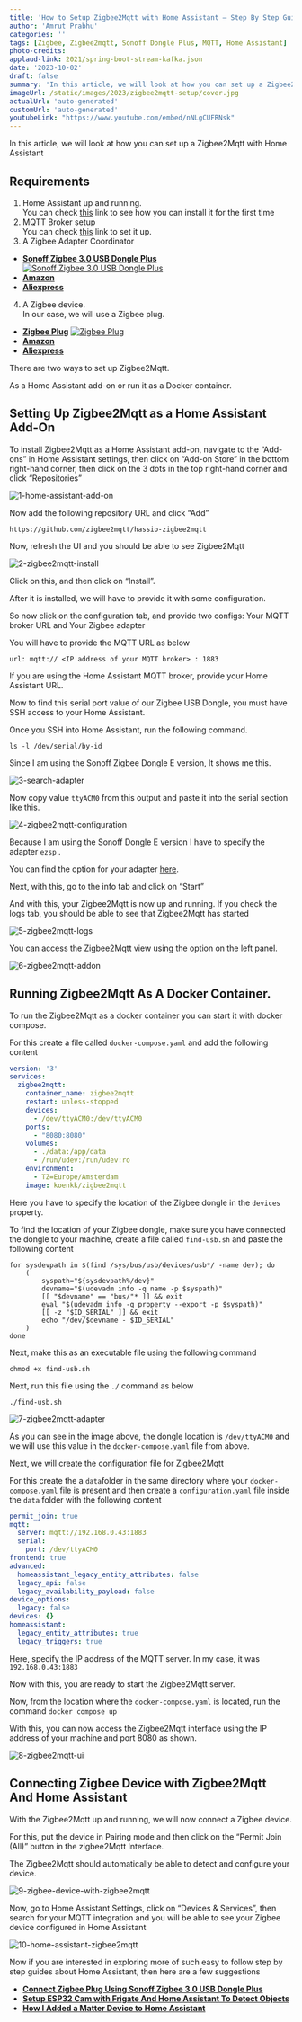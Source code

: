 ```yaml
---
title: 'How to Setup Zigbee2Mqtt with Home Assistant — Step By Step Guide'
author: 'Amrut Prabhu'
categories: ''
tags: [Zigbee, Zigbee2mqtt, Sonoff Dongle Plus, MQTT, Home Assistant]
photo-credits:
applaud-link: 2021/spring-boot-stream-kafka.json
date: '2023-10-02'
draft: false
summary: 'In this article, we will look at how you can set up a Zigbee2Mqtt with Home Assistant'
imageUrl: /static/images/2023/zigbee2mqtt-setup/cover.jpg
actualUrl: 'auto-generated'
customUrl: 'auto-generated'
youtubeLink: "https://www.youtube.com/embed/nNLgCUFRNsk"
---
```

In this article, we will look at how you can set up a Zigbee2Mqtt with Home Assistant

<TOCInline toc={props.toc} asDisclosure />  

## Requirements

1.  Home Assistant up and running.  
    You can check [this](https://smarthomecircle.com/connect-wifi-on-home-assistant-on-startup) link to see how you can install it for the first time
2.  MQTT Broker setup  
    You can check [this](https://smarthomecircle.com/how-to-setup-mqtt-docker-container-with-home-assistant) link to set it up.
3.  A Zigbee Adapter Coordinator  
-   [**Sonoff Zigbee 3.0 USB Dongle Plus**](https://amzn.to/456Yzp1)
[![Sonoff Zigbee 3.0 USB Dongle Plus](/static/images/2023/sonoff-zigbee-3-dongle-home-assistant/sonoff-zigbee-3-dongle-plus-image.webp)](https://amzn.to/456Yzp1)
- [**Amazon**](https://amzn.to/456Yzp1)
- [**Aliexpress**](https://s.click.aliexpress.com/e/_DemtGJ9)
    
4.  A Zigbee device.  
    In our case, we will use a Zigbee plug.
-   [**Zigbee Plug**](https://s.click.aliexpress.com/e/_DchhTXp)
[![Zigbee Plug](/static/images/2023/sonoff-zigbee-3-dongle-home-assistant/zigbee-plug.webp)](https://s.click.aliexpress.com/e/_DchhTXp)
- [**Amazon**](https://amzn.to/3ZFioSq)
- [**Aliexpress**](https://s.click.aliexpress.com/e/_DchhTXp)

There are two ways to set up Zigbee2Mqtt.

As a Home Assistant add-on or run it as a Docker container.

## Setting Up Zigbee2Mqtt as a Home Assistant Add-On

To install Zigbee2Mqtt as a Home Assistant add-on, navigate to the “Add-ons” in Home Assistant settings, then click on “Add-on Store” in the bottom right-hand corner, then click on the 3 dots in the top right-hand corner and click “Repositories”

![1-home-assistant-add-on](/static/images/2023/zigbee2mqtt-setup/1-home-assistant-add-on.webp)

  

Now add the following repository URL and click “Add”
```
https://github.com/zigbee2mqtt/hassio-zigbee2mqtt
```
Now, refresh the UI and you should be able to see Zigbee2Mqtt

![2-zigbee2mqtt-install](/static/images/2023/zigbee2mqtt-setup/2-zigbee2mqtt-install.webp)

Click on this, and then click on “Install”.

After it is installed, we will have to provide it with some configuration.

So now click on the configuration tab, and provide two configs: Your MQTT broker URL and Your Zigbee adapter

You will have to provide the MQTT URL as below
```
url: mqtt:// <IP address of your MQTT broker> : 1883
```
If you are using the Home Assistant MQTT broker, provide your Home Assistant URL.

Now to find this serial port value of our Zigbee USB Dongle, you must have SSH access to your Home Assistant.

Once you SSH into Home Assistant, run the following command.
```shell
ls -l /dev/serial/by-id
```
Since I am using the Sonoff Zigbee Dongle E version, It shows me this.

![3-search-adapter](/static/images/2023/zigbee2mqtt-setup/3-search-adapter.webp)

Now copy value `ttyACM0` from this output and paste it into the serial section like this.

![4-zigbee2mqtt-configuration](/static/images/2023/zigbee2mqtt-setup/4-zigbee2mqtt-configuration.webp)

Because I am using the Sonoff Dongle E version I have to specify the adapter `ezsp` .

You can find the option for your adapter [here](https://www.zigbee2mqtt.io/guide/adapters/).

Next, with this, go to the info tab and click on “Start”

And with this, your Zigbee2Mqtt is now up and running. If you check the logs tab, you should be able to see that Zigbee2Mqtt has started

![5-zigbee2mqtt-logs](/static/images/2023/zigbee2mqtt-setup/5-zigbee2mqtt-logs.webp)

You can access the Zigbee2Mqtt view using the option on the left panel.

![6-zigbee2mqtt-addon](/static/images/2023/zigbee2mqtt-setup/6-zigbee2mqtt-addon.webp)

## Running Zigbee2Mqtt As A Docker Container.

To run the Zigbee2Mqtt as a docker container you can start it with docker compose.

For this create a file called `docker-compose.yaml` and add the following content
```yaml
version: '3'  
services:  
  zigbee2mqtt:  
    container_name: zigbee2mqtt  
    restart: unless-stopped  
    devices:  
      - /dev/ttyACM0:/dev/ttyACM0  
    ports:  
      - "8080:8080"  
    volumes:  
      - ./data:/app/data  
      - /run/udev:/run/udev:ro  
    environment:  
      - TZ=Europe/Amsterdam  
    image: koenkk/zigbee2mqtt
```
Here you have to specify the location of the Zigbee dongle in the `devices` property.

To find the location of your Zigbee dongle, make sure you have connected the dongle to your machine, create a file called `find-usb.sh` and paste the following content
```shell
for sysdevpath in $(find /sys/bus/usb/devices/usb*/ -name dev); do  
    (  
        syspath="${sysdevpath%/dev}"  
        devname="$(udevadm info -q name -p $syspath)"  
        [[ "$devname" == "bus/"* ]] && exit  
        eval "$(udevadm info -q property --export -p $syspath)"  
        [[ -z "$ID_SERIAL" ]] && exit  
        echo "/dev/$devname - $ID_SERIAL"  
    )  
done
```
Next, make this as an executable file using the following command
```
chmod +x find-usb.sh
```
Next, run this file using the `./` command as below
```
./find-usb.sh
```
![7-zigbee2mqtt-adapter](/static/images/2023/zigbee2mqtt-setup/7-zigbee2mqtt-adapter.webp)

As you can see in the image above, the dongle location is `/dev/ttyACM0` and we will use this value in the `docker-compose.yaml` file from above.

Next, we will create the configuration file for Zigbee2Mqtt

For this create the a `data`folder in the same directory where your `docker-compose.yaml` file is present and then create a `configuration.yaml` file inside the `data` folder with the following content
```yaml
permit_join: true  
mqtt:  
  server: mqtt://192.168.0.43:1883  
  serial:  
    port: /dev/ttyACM0  
frontend: true  
advanced:  
  homeassistant_legacy_entity_attributes: false  
  legacy_api: false  
  legacy_availability_payload: false  
device_options:  
  legacy: false  
devices: {}  
homeassistant:  
  legacy_entity_attributes: true  
  legacy_triggers: true
```
Here, specify the IP address of the MQTT server. In my case, it was `192.168.0.43:1883`

Now with this, you are ready to start the Zigbee2Mqtt server.

Now, from the location where the `docker-compose.yaml` is located, run the command `docker compose up`

With this, you can now access the Zigbee2Mqtt interface using the IP address of your machine and port 8080 as shown.

![8-zigbee2mqtt-ui](/static/images/2023/zigbee2mqtt-setup/8-zigbee2mqtt-ui.webp)

## Connecting Zigbee Device with Zigbee2Mqtt And Home Assistant

With the Zigbee2Mqtt up and running, we will now connect a Zigbee device.

For this, put the device in Pairing mode and then click on the “Permit Join (All)” button in the zigbee2Mqtt Interface.

The Zigbee2Mqtt should automatically be able to detect and configure your device.

![9-zigbee-device-with-zigbee2mqtt](/static/images/2023/zigbee2mqtt-setup/9-zigbee-device-with-zigbee2mqtt.webp)

Now, go to Home Assistant Settings, click on “Devices & Services”, then search for your MQTT integration and you will be able to see your Zigbee device configured in Home Assistant

![10-home-assistant-zigbee2mqtt](/static/images/2023/zigbee2mqtt-setup/10-home-assistant-zigbee2mqtt.webp)

Now if you are interested in exploring more of such easy to follow step by step guides about Home Assistant, then here are a few suggestions

-   [**Connect Zigbee Plug Using Sonoff Zigbee 3.0 USB Dongle Plus**](https://smarthomecircle.com/connect-zigbee-device-using-sonoff-zigbee-3-dongle-plus-to-home-assistant)
-   [**Setup ESP32 Cam with Frigate And Home Assistant To Detect Objects**](https://smarthomecircle.com/how-to-setup-frigate-with-home-assistant)
-   [**How I Added a Matter Device to Home Assistant**](https://smarthomecircle.com/add-matter-devices-to-home-assistant)

<br/>